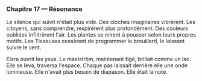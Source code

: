 <!-- desire: diffuser l'harmonie à travers la cité -->
<!-- fear: que l'ancien silence revienne -->
<!-- cost: se dissoudre comme individu pour devenir vibration partagée -->

### Chapitre 17 — Résonance
Le silence qui suivit n'était plus vide. Des cloches imaginaires vibrèrent. Les citoyens, sans comprendre, respirèrent plus profondément. Des couleurs oubliées infiltrèrent l'air. Les plantes se mirent à pousser selon leurs propres motifs. Les Tisseuses cessèrent de programmer le brouillard, le laissant suivre le vent.

Elara ouvrit les yeux. Le maelström, maintenant figé, brillait comme un lac. Elle se leva, traversa l'espace. Chaque pas laissait derrière elle une onde lumineuse. Elle n'avait plus besoin de diapason. Elle était la note.
